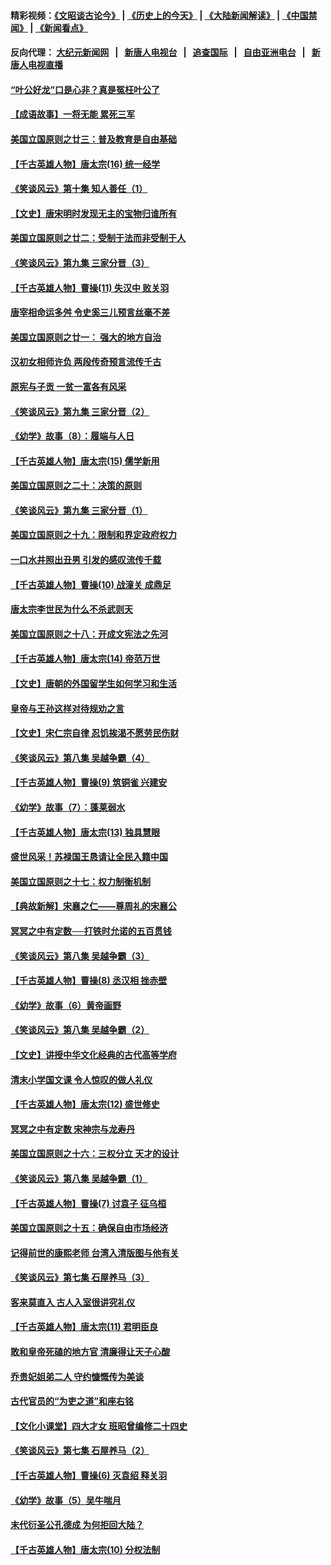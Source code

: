 #### 精彩视频：[《文昭谈古论今》](http://107.191.53.159/wenzhao) | [《历史上的今天》](http://107.191.53.159/today-in-history) | [《大陆新闻解读》](http://107.191.53.159/ntdtv-comedy) | [《中国禁闻》](http://107.191.53.159/ntdtv-news) | [《新闻看点》](http://107.191.53.159/news-insight) 

 #### 反向代理： [大纪元新闻网](http://107.191.53.159:10080/) &nbsp;&nbsp;|&nbsp;&nbsp; [新唐人电视台](http://107.191.53.159:8000/) &nbsp;&nbsp;|&nbsp;&nbsp; [追查国际](http://107.191.53.159:10010/) &nbsp;&nbsp;|&nbsp;&nbsp; [自由亚洲电台](http://107.191.53.159:9800/) &nbsp;&nbsp;|&nbsp;&nbsp; [新唐人电视直播](http://107.191.53.159/) 

#### [“叶公好龙”口是心非？真是冤枉叶公了](../pages/nsc975/n11008777.md?t=02171450) 

#### [【成语故事】一将无能 累死三军](../pages/nsc975/n11046538.md?t=02171450) 

#### [美国立国原则之廿三：普及教育是自由基础](../pages/nsc975/n11044655.md?t=02171450) 

#### [【千古英雄人物】唐太宗(16) 统一经学](../pages/nsc975/n8046259.md?t=02171450) 

#### [《笑谈风云》第十集 知人善任（1）](../pages/nsc975/n11032532.md?t=02171450) 

#### [【文史】唐宋明时发现无主的宝物归谁所有](../pages/nsc975/n11036075.md?t=02171450) 

#### [美国立国原则之廿二：受制于法而非受制于人](../pages/nsc975/n11038266.md?t=02171450) 

#### [《笑谈风云》第九集 三家分晋（3）](../pages/nsc975/n11028646.md?t=02171450) 

#### [【千古英雄人物】曹操(11) 失汉中 败关羽](../pages/nsc975/n7783328.md?t=02171450) 

#### [唐宰相命运多舛 令史奚三儿预言丝毫不差](../pages/nsc975/n334750.md?t=02171450) 

#### [美国立国原则之廿一： 强大的地方自治](../pages/nsc975/n11036069.md?t=02171450) 

#### [汉初女相师许负 两段传奇预言流传千古](../pages/nsc975/n11035453.md?t=02171450) 

#### [原宪与子贡 一贫一富各有风采](../pages/nsc975/n11013094.md?t=02171450) 

#### [《笑谈风云》第九集 三家分晋（2）](../pages/nsc975/n11028610.md?t=02171450) 

#### [《幼学》故事（8）：履端与人日](../pages/nsc975/n10990550.md?t=02171450) 

#### [【千古英雄人物】唐太宗(15) 儒学新用](../pages/nsc975/n8046225.md?t=02171450) 

#### [美国立国原则之二十：决策的原则](../pages/nsc975/n11034691.md?t=02171450) 

#### [《笑谈风云》第九集 三家分晋（1）](../pages/nsc975/n11028591.md?t=02171450) 

#### [美国立国原则之十九：限制和界定政府权力](../pages/nsc975/n11023895.md?t=02171450) 

#### [一口水井照出丑男 引发的感叹流传千载](../pages/nsc975/n11004598.md?t=02171450) 

#### [【千古英雄人物】曹操(10) 战潼关 成鼎足](../pages/nsc975/n7779963.md?t=02171450) 

#### [唐太宗李世民为什么不杀武则天](../pages/nsc975/n11034040.md?t=02171450) 

#### [美国立国原则之十八：开成文宪法之先河](../pages/nsc975/n11008526.md?t=02171450) 

#### [【千古英雄人物】唐太宗(14) 帝范万世](../pages/nsc975/n8034234.md?t=02171450) 

#### [【文史】唐朝的外国留学生如何学习和生活](../pages/nsc975/n11010825.md?t=02171450) 

#### [皇帝与王孙这样对待规劝之言](../pages/nsc975/n10994666.md?t=02171450) 

#### [【文史】宋仁宗自律 忍饥挨渴不愿劳民伤财](../pages/nsc975/n10997349.md?t=02171450) 

#### [《笑谈风云》第八集 吴越争霸（4）](../pages/nsc975/n11010924.md?t=02171450) 

#### [【千古英雄人物】曹操(9) 筑铜雀 兴建安](../pages/nsc975/n7662497.md?t=02171450) 

#### [《幼学》故事（7）：蓬莱弱水](../pages/nsc975/n10990547.md?t=02171450) 

#### [【千古英雄人物】唐太宗(13) 独具慧眼](../pages/nsc975/n8034179.md?t=02171450) 

#### [盛世风采！苏禄国王恳请让全民入籍中国](../pages/nsc975/n10992284.md?t=02171450) 

#### [美国立国原则之十七：权力制衡机制](../pages/nsc975/n11002624.md?t=02171450) 

#### [【典故新解】宋襄之仁——尊周礼的宋襄公](../pages/nsc975/n11018653.md?t=02171450) 

#### [冥冥之中有定数──打铁时允诺的五百贯钱](../pages/nsc975/n334213.md?t=02171450) 

#### [《笑谈风云》第八集 吴越争霸（3）](../pages/nsc975/n11010889.md?t=02171450) 

#### [【千古英雄人物】曹操(8) 丞汉相 挫赤壁](../pages/nsc975/n7662490.md?t=02171450) 

#### [《幼学》故事（6）黄帝画野](../pages/nsc975/n10990546.md?t=02171450) 

#### [《笑谈风云》第八集 吴越争霸（2）](../pages/nsc975/n10996834.md?t=02171450) 

#### [【文史】讲授中华文化经典的古代高等学府](../pages/nsc975/n11003895.md?t=02171450) 

#### [清末小学国文课 令人惊叹的做人礼仪](../pages/nsc975/n10980226.md?t=02171450) 

#### [【千古英雄人物】唐太宗(12) 盛世修史](../pages/nsc975/n8034115.md?t=02171450) 

#### [冥冥之中有定数 宋神宗与龙寿丹](../pages/nsc975/n11008770.md?t=02171450) 

#### [美国立国原则之十六：三权分立 天才的设计](../pages/nsc975/n10991293.md?t=02171450) 

#### [《笑谈风云》第八集 吴越争霸（1）](../pages/nsc975/n10987751.md?t=02171450) 

#### [【千古英雄人物】曹操(7) 讨袁子 征乌桓](../pages/nsc975/n7662459.md?t=02171450) 

#### [美国立国原则之十五：确保自由市场经济](../pages/nsc975/n10957715.md?t=02171450) 

#### [记得前世的康熙老师 台湾入清版图与他有关](../pages/nsc975/n11004761.md?t=02171450) 

#### [《笑谈风云》第七集 石屋养马（3）](../pages/nsc975/n10964155.md?t=02171450) 

#### [客来莫直入 古人入室很讲究礼仪](../pages/nsc975/n11002636.md?t=02171450) 

#### [【千古英雄人物】唐太宗(11) 君明臣良](../pages/nsc975/n8030388.md?t=02171450) 

#### [敢和皇帝死磕的地方官 清廉得让天子心酸](../pages/nsc975/n10999336.md?t=02171450) 

#### [乔贵妃姐弟二人 守约慷慨传为美谈](../pages/nsc975/n10842491.md?t=02171450) 

#### [古代官员的“为吏之道”和座右铭](../pages/nsc975/n10989890.md?t=02171450) 

#### [【文化小课堂】四大才女 班昭曾编修二十四史](../pages/nsc975/n10996143.md?t=02171450) 

#### [《笑谈风云》第七集 石屋养马（2）](../pages/nsc975/n10964109.md?t=02171450) 

#### [【千古英雄人物】曹操(6) 灭袁绍 释关羽](../pages/nsc975/n7662436.md?t=02171450) 

#### [《幼学》故事（5）吴牛喘月](../pages/nsc975/n10806013.md?t=02171450) 

#### [末代衍圣公孔德成 为何拒回大陆？](../pages/nsc975/n10992548.md?t=02171450) 

#### [【千古英雄人物】唐太宗(10) 分权法制](../pages/nsc975/n8025970.md?t=02171450) 

